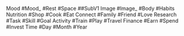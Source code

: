 Mood
#Mood_
#Rest
#Space
##SubV1
Image
#Image_
#Body
#Habits
Nutrition
#Shop
#Cook
#Eat
Connect
#Family
#Friend
#Love
Research
#Task
#Skill
#Goal
Activity
#Train
#Play
#Travel
Finance
#Earn
#Spend
#Invest
Time
#Day
#Month
#Year
